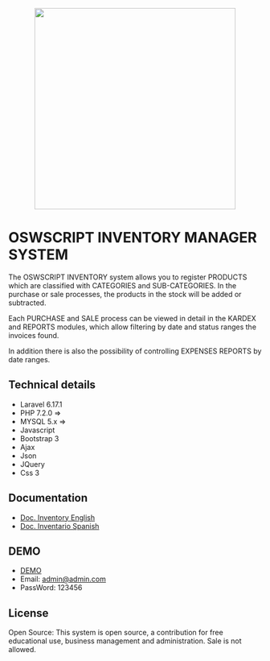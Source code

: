 <p align="center"><img src="https://oswscript.com/main_assets/images/logo.jpg" width="400"></p>

# OSWSCRIPT INVENTORY MANAGER SYSTEM

The OSWSCRIPT INVENTORY system allows you to register PRODUCTS which are classified with CATEGORIES and SUB-CATEGORIES. In the purchase or sale processes, the products in the stock will be added or subtracted.

Each PURCHASE and SALE process can be viewed in detail in the KARDEX and REPORTS modules, which allow filtering by date and status ranges the invoices found.

In addition there is also the possibility of controlling EXPENSES REPORTS by date ranges.

## Technical details

* Laravel 6.17.1
* PHP 7.2.0 =>
* MYSQL 5.x =>
* Javascript
* Bootstrap 3
* Ajax
* Json
* JQuery
* Css 3

## Documentation
* [Doc. Inventory English](https://inventory-documentation-en.oswscript.com/)
* [Doc. Inventario Spanish](https://inventory-documentation-es.oswscript.com/)

## DEMO
* [DEMO](https://inventario.oswscript.com/)
* Email: admin@admin.com
* PassWord: 123456

## License
Open Source: This system is open source, a contribution for free educational use, business management and administration. Sale is not allowed.
